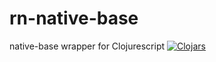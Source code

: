 # rn-native-base
native-base wrapper for Clojurescript
[![Clojars](https://img.shields.io/clojars/v/rn-nativ-base.svg)](https://clojars.org/rn-native-base)
